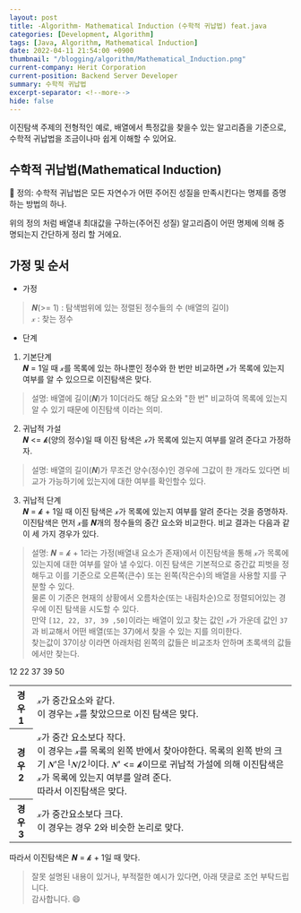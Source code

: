 ```yaml
---
layout: post
title: -Algorithm- Mathematical Induction (수학적 귀납법) feat.java
categories: [Development, Algorithm]
tags: [Java, Algorithm, Mathematical Induction]
date: 2022-04-11 21:54:00 +0900
thumbnail: "/blogging/algorithm/Mathematical_Induction.png"
current-company: Herit Corporation
current-position: Backend Server Developer
summary: 수학적 귀납법
excerpt-separator: <!--more-->
hide: false
---
```


이진탐색 주제의 전형적인 예로,
배열에서 특정값을 찾을수 있는 알고리즘을 기준으로,
수학적 귀납법을 조금이나마 쉽게 이해할 수 있어요.

<!--more-->


## 수학적 귀납법(Mathematical Induction)

🌸 정의: 수학적 귀납법은 모든 자연수가 어떤 주어진 성질을 만족시킨다는 명제를 증명하는 방법의 하나.  
  
위의 정의 처럼 배열내 최대값을 구하는(주어진 성질) 알고리즘이 어떤 명제에 의해 증명되는지 간단하게 정리 할 거에요.

## 가정 및 순서

* 가정
> 𝑵(>= 1) : 탐색범위에 있는 정렬된 정수들의 수 (배열의 길이)  
> 𝓍 : 찾는 정수

* 단계

1. 기본단계  
𝑵 = 1일 때 𝓍를 목록에 있는 하나뿐인 정수와 한 번만 비교하면 𝓍가 목록에 있는지 여부를 알 수 있으므로 이진탐색은 맞다.  
> 설명: 배열에 길이(𝑵)가 1이더라도 해당 요소와 "한 번" 비교하여 목록에 있는지 알 수 있기 때문에 이진탐색 이라는 의미.

2. 귀납적 가설  
𝑵 <= 𝓴(양의 정수)일 때 이진 탐색은 𝓍가 목록에 있는지 여부를 알려 준다고 가정하자.
> 설명: 배열의 길이(𝑵)가 무조건 양수(정수)인 경우에 그값이 한 개라도 있다면 비교가 가능하기에 있는지에 대한 여부를 확인할수 있다.

3. 귀납적 단계  
𝑵 = 𝓴 + 1일 때 이진 탐색은 𝓍가 목록에 있는지 여부를 알려 준다는 것을 증명하자. 이진탐색은 먼저 𝓍를 𝑵개의 정수들의 중간 요소와 비교한다. 비교 결과는 다음과 같이 세 가지 경우가 있다.
> 설명:  𝑵 = 𝓴 + 1라는 가정(배열내 요소가 존재)에서 이진탐색을 통해 𝓍가 목록에 있는지에 대한 여부를 알아 낼 수있다. 이진 탐색은 기본적으로 중간값 피벗을 정해두고 이를 기준으로 오른쪽(큰수) 또는 왼쪽(작은수)의 배열을 사용할 지를 구분할 수 있다.  
> 물론 이 기준은 현재의 상황에서 오름차순(또는 내림차순)으로 정렬되어있는 경우에 이진 탐색을 시도할 수 있다.  
> 만약 `[12, 22, 37, 39 ,50]`이라는 배열이 있고 찾는 값인 𝓍가 가운데 값인 `37`과 비교해서 어떤 배열(또는 37)에서 찾을 수 있는 지를 의미한다.  
> 찾는값이 37이상 이라면 아래처럼 왼쪽의 값들은 비교조차 안하며 초록색의 값들에서만 찾는다.


<div class="array">
    <span class="over">12</span>
    <span class="over">22</span>
    <span class="current">37</span>
    <span class="target">39</span>
    <span class="target">50</span>
</div>


<table class="case-table">
    <tbody>
        <tr>
            <th><span class="case-head">경우 1</span></th>
            <td><span class="case-body">𝓍가 중간요소와 같다.<br/>이 경우는 𝓍를 찾았으므로 이진 탐색은 맞다.</span></td>
        </tr>
        <tr>
            <th><span class="case-head">경우 2</span></th>
            <td><span class="case-body">𝓍가 중간 요소보다 작다.<br>이 경우는 𝓍를 목록의 왼쪽 반에서 찾아야한다. 목록의 왼쪽 반의 크기 𝑵'은 ⎣𝑵/2⎦이다. 𝑵' <= 𝓴이므로 귀납적 가설에 의해 이진탐색은 𝓍가 목록에 있는지 여부를 알려 준다.<br/>따라서 이진탐색은 맞다.</span></td>
        </tr>
        <tr>
            <th><span class="case-head">경우 3</span></th>
            <td><span class="case-body">𝓍가 중간요소보다 크다.<br/>이 경우는 경우 2와 비슷한 논리로 맞다.</span></td>
        </tr>
    </tbody>
</table>

따라서 이진탐색은 𝑵 = 𝓴 + 1일 때 맞다.

> 잘못 설명된 내용이 있거나, 부적절한 예시가 있다면, 아래 댓글로 조언 부탁드립니다.  
> 감사합니다.  😄
